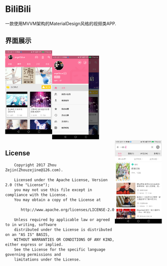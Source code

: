 # BiliBili

一款使用MVVM架构的MaterialDesign风格的视频类APP.

## 界面展示

<img src="https://github.com/zhouzejin/MvvmBilibili/raw/master/images/主页.png" height="30%" width="30%" alt="主页" align=left />
<br />
<img src="https://github.com/zhouzejin/MvvmBilibili/raw/master/images/菜单.png" height="30%" width="30%" alt="菜单" align=ceter />
<br />
<img src="https://github.com/zhouzejin/MvvmBilibili/raw/master/images/搜索.png" height="30%" width="30%" alt="搜索" align=right />

## License

```
    Copyright 2017 Zhou Zejin(Zhouzejine@126.com).

    Licensed under the Apache License, Version 2.0 (the "License");
    you may not use this file except in compliance with the License.
    You may obtain a copy of the License at

       http://www.apache.org/licenses/LICENSE-2.0

    Unless required by applicable law or agreed to in writing, software
    distributed under the License is distributed on an "AS IS" BASIS,
    WITHOUT WARRANTIES OR CONDITIONS OF ANY KIND, either express or implied.
    See the License for the specific language governing permissions and
    limitations under the License.
```

